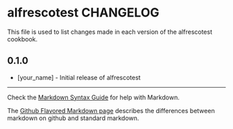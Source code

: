 alfrescotest CHANGELOG
======================

This file is used to list changes made in each version of the alfrescotest cookbook.

0.1.0
-----
- [your_name] - Initial release of alfrescotest

- - -
Check the [Markdown Syntax Guide](http://daringfireball.net/projects/markdown/syntax) for help with Markdown.

The [Github Flavored Markdown page](http://github.github.com/github-flavored-markdown/) describes the differences between markdown on github and standard markdown.
